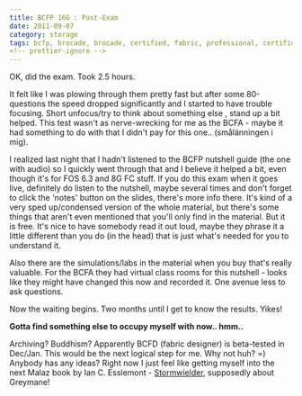 ```yaml
---
title: BCFP 16G : Post-Exam
date: 2011-09-07
category: storage
tags: bcfp, brocade, brocade, certified, fabric, professional, certification, storage, storage, area, network, storage, network
<!-- prettier-ignore -->
---
```


OK, did the exam. Took 2.5 hours.

It felt like I was plowing through them pretty fast but after some 80-questions the speed dropped significantly and I started to have trouble focusing. Short unfocus/try to think about something else , stand up a bit helped. This test wasn't as nerve-wrecking for me as the BCFA - maybe it had something to do with that I didn't pay for this one.. (smålänningen i mig).

I realized last night that I hadn't listened to the BCFP nutshell guide (the one with audio) so I quickly went through that and I believe it helped a bit, even though it's for FOS 6.3 and 8G FC stuff. If you do this exam when it goes live, definitely do listen to the nutshell, maybe several times and don't forget to click the 'notes' button on the slides, there's more info there. It's kind of a very sped up/condensed version of the whole material, but there's some things that aren't even mentioned that you'll only find in the material. But it is free. It's nice to have somebody read it out loud, maybe they phrase it a little different than you do (in the head) that is just what's needed for you to understand it.

Also there are the simulations/labs in the material when you buy that's really valuable. For the BCFA they had virtual class rooms for this nutshell - looks like they might have changed this now and recorded it. One avenue less to ask questions.

Now the waiting begins. Two months until I get to know the results. Yikes!

**Gotta find something else to occupy myself with now.. hmm..**

Archiving? Buddhism? Apparently BCFD (fabric designer) is beta-tested in Dec/Jan. This would be the next logical step for me. Why not huh? =) Anybody has any ideas? Right now I just feel like getting myself into the next Malaz book by Ian C. Esslemont - [Stormwielder](http://www.amazon.com/Stonewielder-Malazan-Empire-Ian-Esslemont/dp/0593064445 "on amazon"), supposedly about Greymane!
